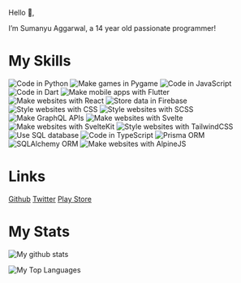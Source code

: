Hello 👋,

I’m Sumanyu Aggarwal, a 14 year old passionate programmer!

# My Skills

![Code in Python](https://img.shields.io/badge/Code-Python-success) ![Make games in Pygame](https://img.shields.io/badge/Games-Pygame-success) ![Code in JavaScript](https://img.shields.io/badge/Code-JavaScript-success) ![Code in Dart](https://img.shields.io/badge/Code-Dart-success) ![Make mobile apps with Flutter](https://img.shields.io/badge/Mobile_Apps-Flutter-success) ![Make websites with React](https://img.shields.io/badge/Websites-React-success) ![Store data in Firebase](https://img.shields.io/badge/Data_Storage-Firebase-success) ![Style websites with CSS](https://img.shields.io/badge/Style_Websites-CSS-success) ![Style websites with SCSS](https://img.shields.io/badge/Style_Websites-SCSS-success) ![Make GraphQL APIs](https://img.shields.io/badge/APIs-GraphQL-success) ![Make websites with Svelte](https://img.shields.io/badge/Websites-Svelte-success) ![Make websites with SvelteKit](https://img.shields.io/badge/Websites-SvelteKit-success) ![Style websites with TailwindCSS](https://img.shields.io/badge/Style_Websites-TailwindCSS-success) ![Use SQL database](https://img.shields.io/badge/Database-SQL-success) ![Code in TypeScript](https://img.shields.io/badge/Code-TypeScript-success) ![Prisma ORM](https://img.shields.io/badge/DB_ORM_(JS/TS)-Prisma-success) ![SQLAlchemy ORM](https://img.shields.io/badge/DB_ORM_(Python)-SQLAlchemy-success) ![Make websites with AlpineJS](https://img.shields.io/badge/Websites-AlpineJS-success)


# Links

<a href="https://github.com/SuPythony">Github</a>
<a href="https://twitter.com/SuPythony">Twitter</a>
<a href="https://play.google.com/store/apps/dev?id=5057035239149093341">Play Store</a>

# My Stats

![My github stats](https://github-readme-stats.vercel.app/api?username=SuPythony)

![My Top Languages](https://github-readme-stats.vercel.app/api/top-langs/?username=SuPythony&layout=compact)
